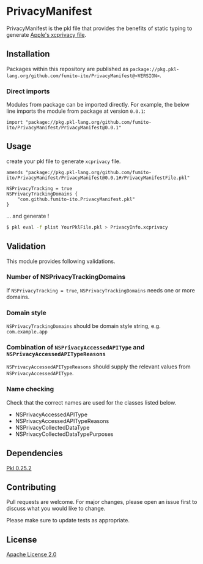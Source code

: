 # PrivacyManifest

PrivacyManifest is the pkl file that provides the benefits of static typing to generate [Apple's xcprivacy file](https://developer.apple.com/documentation/bundleresources/privacy_manifest_files/describing_data_use_in_privacy_manifests).

## Installation

Packages within this repository are published as `package://pkg.pkl-lang.org/github.com/fumito-ito/PrivacyManifest@<VERSION>`.

### Direct imports

Modules from package can be imported directly. For example, the below line imports the module from package at version `0.0.1`:

```pkl
import "package://pkg.pkl-lang.org/github.com/fumito-ito/PrivacyManifest/PrivacyManifest@0.0.1"
```

## Usage

create your pkl file to generate `xcprivacy` file.

```pkl
amends "package://pkg.pkl-lang.org/github.com/fumito-ito/PrivacyManifest/PrivacyManifest@0.0.1#/PrivacyManifestFile.pkl"

NSPrivacyTracking = true
NSPrivacyTrackingDomains {
    "com.github.fumito-ito.PrivacyManifest.pkl"
}
```

... and generate !

```sh
$ pkl eval -f plist YourPklFile.pkl > PrivacyInfo.xcprivacy
```

## Validation

This module provides following validations.

### Number of NSPrivacyTrackingDomains

If `NSPrivacyTracking = true`, `NSPrivacyTrackingDomains` needs one or more domains.

### Domain style

`NSPrivacyTrackingDomains` should be domain style string, e.g. `com.example.app`

### Combination of `NSPrivacyAccessedAPIType` and `NSPrivacyAccessedAPITypeReasons`

`NSPrivacyAccessedAPITypeReasons` should supply the relevant values from `NSPrivacyAccessedAPIType`.

### Name checking

Check that the correct names are used for the classes listed below.

- NSPrivacyAccessedAPIType
- NSPrivacyAccessedAPITypeReasons
- NSPrivacyCollectedDataType
- NSPrivacyCollectedDataTypePurposes

## Dependencies

[Pkl 0.25.2](https://github.com/apple/pkl)

## Contributing

Pull requests are welcome. For major changes, please open an issue first
to discuss what you would like to change.

Please make sure to update tests as appropriate.

## License

[Apache License 2.0](https://choosealicense.com/licenses/apache-2.0/)
